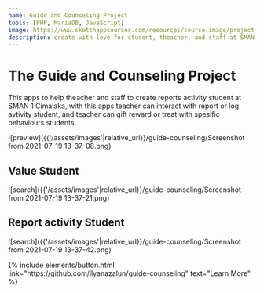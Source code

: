 ```yaml
---
name: Guide and Counseling Project
tools: [PHP, MariaDB, JavaScript]
image: https://www.sketchappsources.com/resources/source-image/project-neon-groove-music-ui.png
description: create with love for student, theacher, and staff at SMAN 1 Cimalaka. to help services report activity behaviours student.
---
```


# The Guide and Counseling Project

This apps to help theacher and staff to create reports activity student at SMAN 1 Cimalaka, with this apps teacher can interact with report or log avtivity student, and teacher can gift reward or treat with spesific behaviours students.

![preview]({{'/assets/images'|relative_url}}/guide-counseling/Screenshot from 2021-07-19 13-37-08.png)

## Value Student

![search]({{'/assets/images'|relative_url}}/guide-counseling/Screenshot from 2021-07-19 13-37-21.png)

## Report activity Student

![search]({{'/assets/images'|relative_url}}/guide-counseling/Screenshot from 2021-07-19 13-37-42.png)

<p class="text-center">
{% include elements/button.html link="https://github.com/ilyanazalun/guide-counseling" text="Learn More" %}
</p>